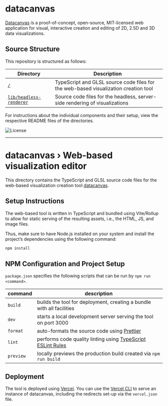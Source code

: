 # **datacanvas**

[Datacanvas](https://datacanvas.dev) is a proof-of-concept, open-source, MIT-licensed web application for visual, interactive creation and editing of 2D, 2.5D and 3D data visualizations. 

## Source Structure

This repository is structured as follows:

| Directory             | Description                                                                                          |
| --------------------- | ---------------------------------------------------------------------------------------------------- |
| [`/`](/) | TypeScript and GLSL source code files for the web-based visualization creation tool            |
| [`lib/headless-renderer`](/lib/headless-renderer)   |  Source code files for the headless, server-side rendering of visualizations  |

For instructions about the individual components and their setup, view the respective README files of the directories.

![License](https://img.shields.io/github/license/bakoe/datacanvas.svg?logo=coveralls)

---

# **datacanvas** › Web-based visualization editor

This directory contains the TypeScript and GLSL source code files for the web-based visualization creation tool [datacanvas](https://datacanvas.dev).

## Setup Instructions

The web-based tool is written in TypeScript and bundled using Vite/Rollup to allow for static serving of the resulting assets, i.e., the HTML, JS, and image files. 

Thus, make sure to have Node.js installed on your system and install the project’s dependencies using the following command:

```bash
npm install
```

## NPM Configuration and Project Setup

`package.json` specifies the following scripts that can be run by `npm run <command>`.

| command         | description                                                                                                           |
| --------------- | --------------------------------------------------------------------------------------------------------------------- |
| `build`         | builds the tool for deployment, creating a bundle with all facilities                                                 |
| `dev`           | starts a local development server serving the tool on port 3000                                                       |
| `format`        | auto-formats the source code using [Prettier](https://prettier.io)                                                    |
| `lint`          | performs code quality linting using [TypeScript ESLint Rules](https://github.com/typescript-eslint/typescript-eslint) |
| `preview`       | locally previews the production build created via `npm run build`                                                     |

## Deployment

The tool is deployed using [Vercel](https://vercel.com). You can use the [Vercel CLI](https://vercel.com/docs/cli) to serve an instance of datacanvas, including the redirects set-up via the `vercel.json` file.
